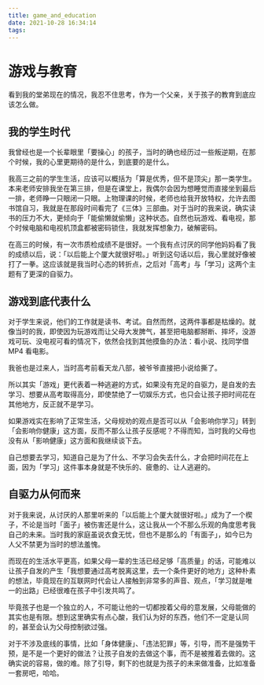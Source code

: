 ```yaml
---
title: game_and_education
date: 2021-10-28 16:34:14
tags:
---
```


# 游戏与教育
看到我的堂弟现在的情况，我忍不住思考，作为一个父亲，关于孩子的教育到底应该怎么做。

## 我的学生时代

我曾经也是一个长辈眼里「要操心」的孩子，当时的确也经历过一些叛逆期，在那个时候，我的心里更期待的是什么，到底要的是什么。

我高三之前的学生生活，应该可以概括为「算是优秀，但不是顶尖」那一类学生。本来老师安排我坐在第三排，但是在课堂上，我偶尔会因为想睡觉而直接坐到最后一排，老师睁一只眼闭一只眼。上物理课的时候，老师也给我开放特权，允许去图书馆自习，我就是在那段时间看完了《三体》三部曲。对于当时的我来说，确实读书的压力不大，更倾向于「能偷懒就偷懒」这种状态。自然也玩游戏、看电视，那个时候电脑和电视机顶盒都被密码锁住，我就发挥想象力，破解密码。

在高三的时候，有一次市质检成绩不是很好。一个我有点讨厌的同学他妈妈看了我的成绩以后，说：「以后能上个厦大就很好啦。」听到这句话以后，我心里就好像被打了一拳。这应该就是我当时心态的转折点，之后对「高考」与「学习」这两个主题有了更深的自驱力。

## 游戏到底代表什么

对于学生来说，他们的工作就是读书、考试。自然而然，这两件事都是枯燥的。就像当时的我，即使因为玩游戏而让父母大发脾气，甚至把电脑都掰断、摔坏，没游戏可玩、没电视可看的情况下，依然会找到其他摸鱼的办法：看小说、找同学借 MP4 看电影。

我爸也是过来人，当时高考前看天龙八部，被爷爷直接把小说给撕了。

所以其实「游戏」更代表着一种逃避的方式，如果没有充足的自驱力，是自发的去学习、想要从高考取得高分，即使禁绝了一切娱乐方式，也只会让孩子把时间花在其他地方，反正就不是学习。

如果游戏实在影响了正常生活，父母规劝的观点是否可以从「会影响你学习」转到「会影响你健康」这方面，反而不那么让孩子反感呢？不得而知，当时我的父母也没有从「影响健康」这方面和我继续谈下去。

自己想要去学习，知道自己是为了什么、不学习会失去什么，才会把时间花在上面，因为「学习」这件事本身就是不快乐的、疲惫的、让人逃避的。

## 自驱力从何而来

对于我来说，从讨厌的人那里听来的「以后能上个厦大就很好啦。」成为了一个楔子，不论是当时「面子」被伤害还是什么，这让我从一个不那么乐观的角度思考我自己的未来。当时我的家庭虽说衣食无忧，但也不是那么的「有面子」，如今已为人父不禁更为当时的想法羞愧。

而现在的生活水平更高，如果父母一辈的生活已经足够「高质量」的话，可能难以让孩子自发的产生「我想要通过高考脱离这里，去一个条件更好的地方」这种朴素的想法，毕竟现在的互联网时代会让人接触到非常多的声音、观点，「学习就是唯一的出路」已经很难在孩子中引发共鸣了。

毕竟孩子也是一个独立的人，不可能让他的一切都按着父母的意发展，父母能做的其实也是有限。想到这里确实有点心酸，我们认为好的东西，他们不一定是认同的，甚至会认为父母控制欲过强。

对于不涉及底线的事情，比如「身体健康」、「违法犯罪」等，引导，而不是强势干预，是不是一个更好的做法？让孩子自发的去做这个事，而不是被推着去做的。这确实说的容易，做的难。除了引导，剩下的也就是为孩子的未来做准备，比如准备一套房吧，哈哈。
